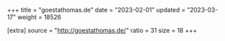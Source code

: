 +++
title = "goestathomas.de"
date = "2023-02-01"
updated = "2023-03-17"
weight = 18526

[extra]
source = "http://goestathomas.de/"
ratio = 31
size = 18
+++
